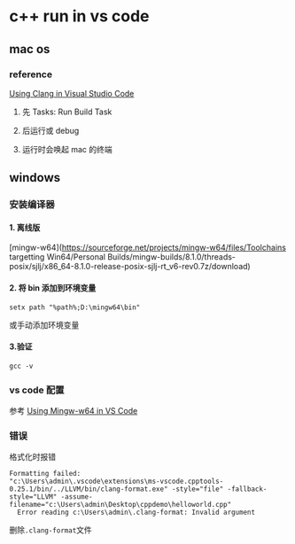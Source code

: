 # c++ run in vs code

## mac os

### reference

[Using Clang in Visual Studio Code](https://code.visualstudio.com/docs/cpp/config-clang-mac)

1. 先 Tasks: Run Build Task
2. 后运行或 debug

3. 运行时会唤起 mac 的终端

## windows

### 安装编译器

#### 1. 离线版

[mingw-w64](<https://sourceforge.net/projects/mingw-w64/files/Toolchains> targetting Win64/Personal Builds/mingw-builds/8.1.0/threads-posix/sjlj/x86_64-8.1.0-release-posix-sjlj-rt_v6-rev0.7z/download)

#### 2. 将 bin 添加到环境变量

```
setx path "%path%;D:\mingw64\bin"
```

或手动添加环境变量

#### 3.验证

```
gcc -v
```

### vs code 配置

参考 [Using Mingw-w64 in VS Code](https://code.visualstudio.com/docs/cpp/config-mingw)

### 错误

格式化时报错

```plain
Formatting failed:
"c:\Users\admin\.vscode\extensions\ms-vscode.cpptools-0.25.1/bin/../LLVM/bin/clang-format.exe" -style="file" -fallback-style="LLVM" -assume-filename="c:\Users\admin\Desktop\cppdemo\helloworld.cpp"
  Error reading c:\Users\admin\.clang-format: Invalid argument
```

删除`.clang-format`文件
